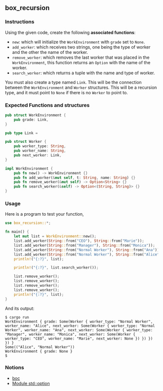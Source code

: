 ## box_recursion

### Instructions

Using the given code, create the following **associated functions**:

- `new`: which will initialize the `WorkEnvironment` with `grade` set to `None`.
- `add_worker`: which receives two strings, one being the type of worker and the other the name of the worker.
- `remove_worker`: which removes the last worker that was placed in the `WorkEnvironment`, this function returns an `Option` with the name of the worker.
- `search_worker`: which returns a tuple with the name and type of worker.

You must also create a type named `Link`. This will be the connection between the `WorkEnvironment` and `Worker` structures. This will be a recursion type, and it must point to `None` if there is no `Worker` to point to.

### Expected Functions and structures

```rust
pub struct WorkEnvironment {
    pub grade: Link,
}

pub type Link =

pub struct Worker {
    pub worker_type: String,
    pub worker_name: String,
    pub next_worker: Link,
}

impl WorkEnvironment {
    pub fn new() -> WorkEnvironment {}
    pub fn add_worker(&mut self, t: String, name: String) {}
    pub fn remove_worker(&mut self) -> Option<String> {}
    pub fn search_worker(&self) -> Option<(String, String)> {}
}


```

### Usage

Here is a program to test your function,

```rust
use box_recursion::*;

fn main() {
    let mut list = WorkEnvironment::new();
    list.add_worker(String::from("CEO"), String::from("Marie"));
    list.add_worker(String::from("Manager"), String::from("Monica"));
    list.add_worker(String::from("Normal Worker"), String::from("Ana"));
    list.add_worker(String::from("Normal Worker"), String::from("Alice"));
    println!("{:?}", list);

    println!("{:?}", list.search_worker());

    list.remove_worker();
    list.remove_worker();
    list.remove_worker();
    list.remove_worker();
    println!("{:?}", list);
}
```

And its output:

```console
$ cargo run
WorkEnvironment { grade: Some(Worker { worker_type: "Normal Worker", worker_name: "Alice", next_worker: Some(Worker { worker_type: "Normal Worker", worker_name: "Ana", next_worker: Some(Worker { worker_type: "Manager", worker_name: "Monica", next_worker: Some(Worker { worker_type: "CEO", worker_name: "Marie", next_worker: None }) }) }) }) }
Some(("Alice", "Normal Worker"))
WorkEnvironment { grade: None }
$
```

### Notions

- [boc](https://doc.rust-lang.org/book/ch15-01-box.html)
- [Module std::option](https://doc.rust-lang.org/std/option/)

